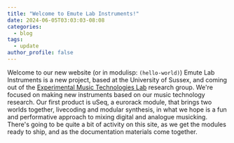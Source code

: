 ```yaml
---
title: "Welcome to Emute Lab Instruments!"
date: 2024-06-05T03:03:03-08:08
categories:
  - blog
tags:
  - update
author_profile: false
---
```


Welcome to our new website (or in modulisp: ```(hello-world)```)  Emute Lab Instruments is a new project, based at the University of Sussex, and coming out of the [Experimental Music Technologies Lab](https://emutelabn.org) research group.  We're focused on making new instruments based on our music technology research.  Our first product is uSeq, a eurorack module, that brings two worlds together, livecoding and modular synthesis, in what we hope is a fun and performative approach to mixing digital and analogue musicking.  There's going to be quite a bit of activity on this site, as we get the modules ready to ship, and as the documentation materials come together.